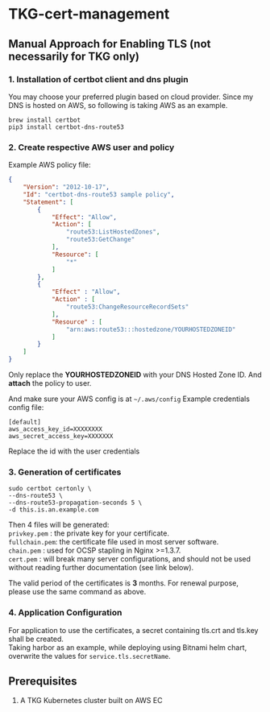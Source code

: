 # TKG-cert-management

## Manual Approach for Enabling TLS (not necessarily for TKG only)
### 1. Installation of certbot client and dns plugin
You may choose your preferred plugin based on cloud provider. Since my DNS is hosted on AWS, so following is taking AWS as an example.
```shell
brew install certbot
pip3 install certbot-dns-route53
```
### 2. Create respective AWS user and policy
Example AWS policy file: 
```json
{
    "Version": "2012-10-17",
    "Id": "certbot-dns-route53 sample policy",
    "Statement": [
        {
            "Effect": "Allow",
            "Action": [
                "route53:ListHostedZones",
                "route53:GetChange"
            ],
            "Resource": [
                "*"
            ]
        },
        {
            "Effect" : "Allow",
            "Action" : [
                "route53:ChangeResourceRecordSets"
            ],
            "Resource" : [
                "arn:aws:route53:::hostedzone/YOURHOSTEDZONEID"
            ]
        }
    ]
}
```
Only replace the **YOURHOSTEDZONEID** with your DNS Hosted Zone ID.
And **attach** the policy to user.<br/>

And make sure your AWS config is at `~/.aws/config`
Example credentials config file:
```shell
[default]
aws_access_key_id=XXXXXXXX
aws_secret_access_key=XXXXXXX
```
Replace the id with the user credentials

### 3. Generation of certificates
```shell
sudo certbot certonly \
--dns-route53 \
--dns-route53-propagation-seconds 5 \
-d this.is.an.example.com
```
Then 4 files will be generated:<br/>
`privkey.pem`  : the private key for your certificate.<br/>
`fullchain.pem`: the certificate file used in most server software.<br/>
`chain.pem`    : used for OCSP stapling in Nginx >=1.3.7.<br/>
`cert.pem`     : will break many server configurations, and should not be used without reading further documentation (see link below). <br/>

The valid period of the certificates is **3** months. For renewal purpose, please use the same command as above.<br/>

### 4. Application Configuration
For application to use the certificates, a secret containing tls.crt and tls.key shall be created.<br/>
Taking harbor as an example, while deploying using Bitnami helm chart, overwrite the values for `service.tls.secretName`.

## Prerequisites
1. A TKG Kubernetes cluster built on AWS EC
